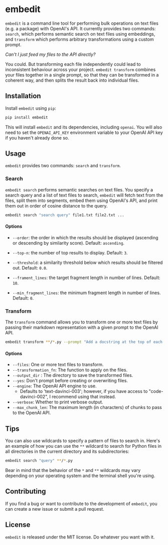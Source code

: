 # embedit

`embedit` is a command line tool for performing bulk operations on text files (e.g. a package) with OpenAI's API. It currently provides two commands: `search`, which performs semantic search on text files using embeddings, and `transform` which performs arbitrary transformations using a custom prompt.

*Can't I just feed my files to the API directly?*

You could. But transforming each file independently could lead to inconsistent behaviour across your project. `embedit transform` combines your files together in a single prompt, so that they can be transformed in a coherent way, and then splits the result back into individual files.

## Installation

Install `embedit` using `pip`:

```bash
pip install embedit
```

This will install `embedit` and its dependencies, including `openai`. You will also need to set the `OPENAI_API_KEY` environment variable to your OpenAI API key if you haven't already done so.

## Usage

`embedit` provides two commands: `search` and `transform`.

### Search

`embedit search` performs semantic searches on text files. You specify a search query and a list of text files to search, `embedit` will fetch text from the files, split them into segments, embed them using OpenAI's API, and print them out in order of cosine distance to the query.

```bash
embedit search "search query" file1.txt file2.txt ...
```

#### Options

- `--order`: the order in which the results should be displayed (ascending or descending by similarity score). Default: `ascending`.

- `--top-n`: the number of top results to display. Default: `3`.

- `--threshold`: a similarity threshold below which results should be filtered out. Default: `0.0`.

- `--frament_lines`: the target fragment length in number of lines. Default: `10`.

- `--min_fragment_lines`: the minimum fragment length in number of lines. Default: `0`.

### Transform

The `transform` command allows you to transform one or more text files by passing their markdown representation with a given prompt to the OpenAI API.

```bash
embedit transform **/*.py --prompt "Add a docstring at the top of each file" --output-dir out
```

#### Options

- `--files`: One or more text files to transform.
- `--transformation_fn`: The function to apply on the files.
- `--output_dir` : The directory to save the transformed files.
- `--yes`: Don't prompt before creating or overwriting files.
- `--engine`: The OpenAI API engine to use.
  - Defaults to 'text-davinci-003'; however, if you have access to "code-davinci-002", I recommend using that instead.
- `--verbose`: Whether to print verbose output.
- `--max_chunk_len`: The maximum length (in characters) of chunks to pass to the OpenAI API.

## Tips

You can also use wildcards to specify a pattern of files to search in. Here's an example of how you can use the `**` wildcard to search for Python files in all directories in the current directory and its subdirectories:

```bash
embedit search "query" **/*.py
```

Bear in mind that the behavior of the `*` and `**` wildcards may vary depending on your operating system and the terminal shell you're using.

## Contributing

If you find a bug or want to contribute to the development of `embedit`, you can create a new issue or submit a pull request.

## License

`embedit` is released under the MIT license. Do whatever you want with it.